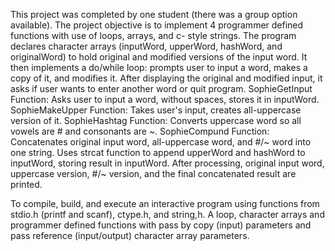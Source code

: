 This project was completed by one student (there was a group option available).
The project objective is to implement 4 programmer defined functions 
with use of loops, arrays, and c- style strings.
The program declares character arrays (inputWord, upperWord, hashWord, and originalWord) 
to hold original and modified versions of the input word. 
It then implements a do/while loop: prompts user to input a word, makes a copy of it, and modifies it.
After displaying the original and modified input, it asks if user wants to enter another word or quit program.
SophieGetInput Function: Asks user to input a word, without spaces, stores it in inputWord.
SophieMakeUpper Function: Takes user's input, creates all-uppercase version of it.
SophieHashtag Function: Converts uppercase word so all vowels are # and consonants are ~.
SophieCompund Function: Concatenates original input word, all-uppercase word, and #/~ word into one string. 
Uses strcat function to append upperWord and hashWord to inputWord, storing result in inputWord. 
After processing, original input word, uppercase version, #/~ version, and the final concatenated result are printed.

To compile, build, and execute an interactive program using functions from stdio.h (printf and 
scanf), ctype.h, and string,h. A  loop, character arrays and  programmer defined functions with pass by copy 
(input) parameters and pass reference  (input/output) character array parameters.  

